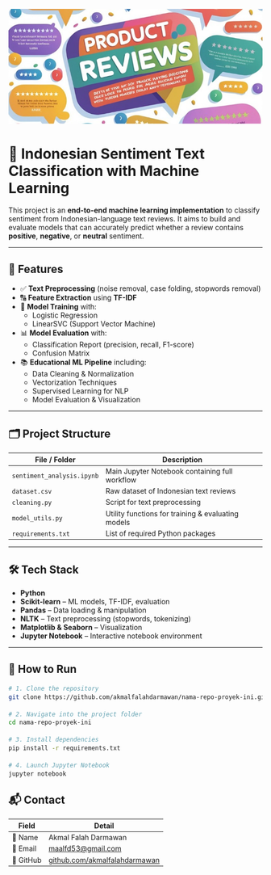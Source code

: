 <p align="center">
  <img src="bg.jpeg" alt="Sentiment Analysis Banner"/>
</p>

# 💬 Indonesian Sentiment Text Classification with Machine Learning

This project is an **end-to-end machine learning implementation** to classify sentiment from Indonesian-language text reviews. It aims to build and evaluate models that can accurately predict whether a review contains **positive**, **negative**, or **neutral** sentiment.

---

## 🧰 Features

- ✅ **Text Preprocessing** (noise removal, case folding, stopwords removal)
- 🔠 **Feature Extraction** using **TF-IDF**
- 🧠 **Model Training** with:
  - Logistic Regression  
  - LinearSVC (Support Vector Machine)
- 📊 **Model Evaluation** with:
  - Classification Report (precision, recall, F1-score)  
  - Confusion Matrix
- 📚 **Educational ML Pipeline** including:
  - Data Cleaning & Normalization  
  - Vectorization Techniques  
  - Supervised Learning for NLP  
  - Model Evaluation & Visualization

---

## 🗂️ Project Structure

| File / Folder        | Description                                        |
|----------------------|----------------------------------------------------|
| `sentiment_analysis.ipynb` | Main Jupyter Notebook containing full workflow   |
| `dataset.csv`        | Raw dataset of Indonesian text reviews            |
| `cleaning.py`        | Script for text preprocessing                     |
| `model_utils.py`     | Utility functions for training & evaluating models|
| `requirements.txt`   | List of required Python packages                  |

---

## 🛠️ Tech Stack

- **Python**
- **Scikit-learn** – ML models, TF-IDF, evaluation
- **Pandas** – Data loading & manipulation
- **NLTK** – Text preprocessing (stopwords, tokenizing)
- **Matplotlib & Seaborn** – Visualization
- **Jupyter Notebook** – Interactive notebook environment

---

## 🚀 How to Run

```bash
# 1. Clone the repository
git clone https://github.com/akmalfalahdarmawan/nama-repo-proyek-ini.git

# 2. Navigate into the project folder
cd nama-repo-proyek-ini

# 3. Install dependencies
pip install -r requirements.txt

# 4. Launch Jupyter Notebook
jupyter notebook
```
## 📬 Contact

| Field    | Detail                                  |
|----------|------------------------------------------|
| 👤 Name  | Akmal Falah Darmawan                    |
| 📧 Email | [maalfd53@gmail.com](mailto:maalfd53@gmail.com) |
| 🔗 GitHub| [github.com/akmalfalahdarmawan](https://github.com/akmalfalahdarmawan) |
